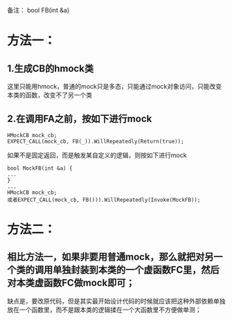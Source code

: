 备注：
bool FB(int &a)
# 方法一：
## 1.生成CB的hmock类
这里只能用hmock，普通的mock只是多态，只能通过mock对象访问，只能改变本类的函数，改变不了另一个类

## 2.在调用FA之前，按如下进行mock

```
HMockCB mock_cb;
EXPECT_CALL(mock_cb, FB(_)).WillRepeatedly(Return(true));
```
如果不是固定返回，而是触发某自定义的逻辑，则按如下进行mock
```
bool MockFB(int &a) {
...
}
...
HMockCB mock_cb;
或者EXPECT_CALL(mock_cb, FB())).WillRepeatedly(Invoke(MockFB));
```

# 方法二：
## 相比方法一，如果非要用普通mock，那么就把对另一个类的调用单独封装到本类的一个虚函数FC里，然后对本类虚函数FC做mock即可；
缺点是，要改原代码，但是其实最开始设计代码的时候就应该把这种外部依赖单独放在一个函数里，而不是跟本类的逻辑揉在一个大函数里不方便做单测；
